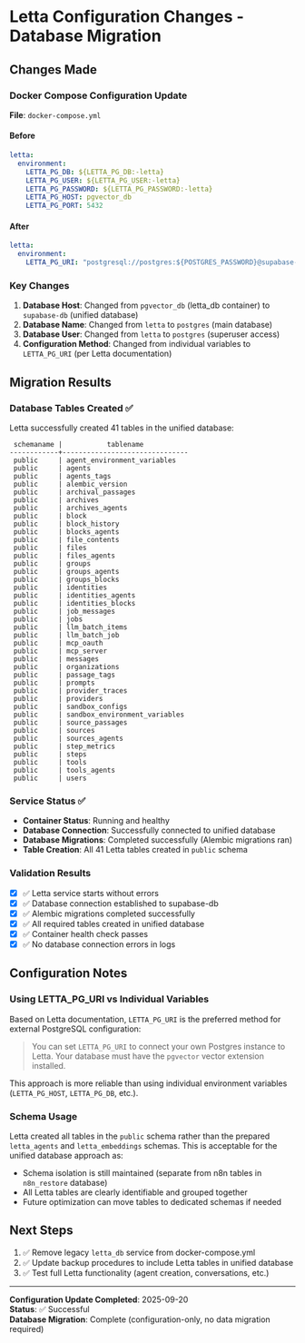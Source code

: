 # Letta Configuration Changes - Database Migration

## Changes Made

### Docker Compose Configuration Update
**File**: `docker-compose.yml`

#### Before
```yaml
letta:
  environment:
    LETTA_PG_DB: ${LETTA_PG_DB:-letta}
    LETTA_PG_USER: ${LETTA_PG_USER:-letta}
    LETTA_PG_PASSWORD: ${LETTA_PG_PASSWORD:-letta}
    LETTA_PG_HOST: pgvector_db
    LETTA_PG_PORT: 5432
```

#### After
```yaml
letta:
  environment:
    LETTA_PG_URI: "postgresql://postgres:${POSTGRES_PASSWORD}@supabase-db:5432/postgres"
```

### Key Changes
1. **Database Host**: Changed from `pgvector_db` (letta_db container) to `supabase-db` (unified database)
2. **Database Name**: Changed from `letta` to `postgres` (main database)
3. **Database User**: Changed from `letta` to `postgres` (superuser access)
4. **Configuration Method**: Changed from individual variables to `LETTA_PG_URI` (per Letta documentation)

## Migration Results

### Database Tables Created ✅
Letta successfully created 41 tables in the unified database:

```
 schemaname |           tablename           
------------+-------------------------------
 public     | agent_environment_variables
 public     | agents
 public     | agents_tags
 public     | alembic_version
 public     | archival_passages
 public     | archives
 public     | archives_agents
 public     | block
 public     | block_history
 public     | blocks_agents
 public     | file_contents
 public     | files
 public     | files_agents
 public     | groups
 public     | groups_agents
 public     | groups_blocks
 public     | identities
 public     | identities_agents
 public     | identities_blocks
 public     | job_messages
 public     | jobs
 public     | llm_batch_items
 public     | llm_batch_job
 public     | mcp_oauth
 public     | mcp_server
 public     | messages
 public     | organizations
 public     | passage_tags
 public     | prompts
 public     | provider_traces
 public     | providers
 public     | sandbox_configs
 public     | sandbox_environment_variables
 public     | source_passages
 public     | sources
 public     | sources_agents
 public     | step_metrics
 public     | steps
 public     | tools
 public     | tools_agents
 public     | users
```

### Service Status ✅
- **Container Status**: Running and healthy
- **Database Connection**: Successfully connected to unified database
- **Database Migrations**: Completed successfully (Alembic migrations ran)
- **Table Creation**: All 41 Letta tables created in `public` schema

### Validation Results
- [x] ✅ Letta service starts without errors
- [x] ✅ Database connection established to supabase-db
- [x] ✅ Alembic migrations completed successfully
- [x] ✅ All required tables created in unified database
- [x] ✅ Container health check passes
- [x] ✅ No database connection errors in logs

## Configuration Notes

### Using LETTA_PG_URI vs Individual Variables
Based on Letta documentation, `LETTA_PG_URI` is the preferred method for external PostgreSQL configuration:

> You can set `LETTA_PG_URI` to connect your own Postgres instance to Letta. Your database must have the `pgvector` vector extension installed.

This approach is more reliable than using individual environment variables (`LETTA_PG_HOST`, `LETTA_PG_DB`, etc.).

### Schema Usage
Letta created all tables in the `public` schema rather than the prepared `letta_agents` and `letta_embeddings` schemas. This is acceptable for the unified database approach as:
- Schema isolation is still maintained (separate from n8n tables in `n8n_restore` database)
- All Letta tables are clearly identifiable and grouped together
- Future optimization can move tables to dedicated schemas if needed

## Next Steps
1. ✅ Remove legacy `letta_db` service from docker-compose.yml
2. ✅ Update backup procedures to include Letta tables in unified database
3. ✅ Test full Letta functionality (agent creation, conversations, etc.)

---

**Configuration Update Completed**: 2025-09-20  
**Status**: ✅ Successful  
**Database Migration**: Complete (configuration-only, no data migration required)
